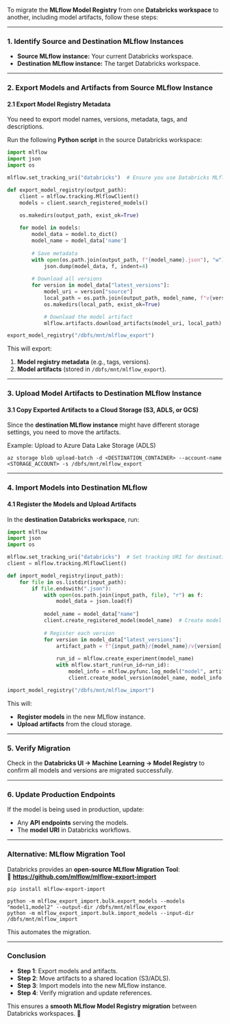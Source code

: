 To migrate the **MLflow Model Registry** from one **Databricks workspace** to another, including model artifacts, follow these steps:

---

### **1. Identify Source and Destination MLflow Instances**
- **Source MLflow instance:** Your current Databricks workspace.
- **Destination MLflow instance:** The target Databricks workspace.

---

### **2. Export Models and Artifacts from Source MLflow Instance**
#### **2.1 Export Model Registry Metadata**
You need to export model names, versions, metadata, tags, and descriptions.

Run the following **Python script** in the source Databricks workspace:

```python
import mlflow
import json
import os

mlflow.set_tracking_uri("databricks")  # Ensure you use Databricks MLflow

def export_model_registry(output_path):
    client = mlflow.tracking.MlflowClient()
    models = client.search_registered_models()

    os.makedirs(output_path, exist_ok=True)
    
    for model in models:
        model_data = model.to_dict()
        model_name = model_data['name']
        
        # Save metadata
        with open(os.path.join(output_path, f"{model_name}.json"), "w") as f:
            json.dump(model_data, f, indent=4)
        
        # Download all versions
        for version in model_data["latest_versions"]:
            model_uri = version["source"]
            local_path = os.path.join(output_path, model_name, f"v{version['version']}")
            os.makedirs(local_path, exist_ok=True)

            # Download the model artifact
            mlflow.artifacts.download_artifacts(model_uri, local_path)

export_model_registry("/dbfs/mnt/mlflow_export")
```
This will export:
1. **Model registry metadata** (e.g., tags, versions).
2. **Model artifacts** (stored in `/dbfs/mnt/mlflow_export`).

---

### **3. Upload Model Artifacts to Destination MLflow Instance**
#### **3.1 Copy Exported Artifacts to a Cloud Storage (S3, ADLS, or GCS)**
Since the **destination MLflow instance** might have different storage settings, you need to move the artifacts.

Example: Upload to Azure Data Lake Storage (ADLS)
```shell
az storage blob upload-batch -d <DESTINATION_CONTAINER> --account-name <STORAGE_ACCOUNT> -s /dbfs/mnt/mlflow_export
```

---

### **4. Import Models into Destination MLflow**
#### **4.1 Register the Models and Upload Artifacts**
In the **destination Databricks workspace**, run:

```python
import mlflow
import json
import os

mlflow.set_tracking_uri("databricks")  # Set tracking URI for destination workspace
client = mlflow.tracking.MlflowClient()

def import_model_registry(input_path):
    for file in os.listdir(input_path):
        if file.endswith(".json"):
            with open(os.path.join(input_path, file), "r") as f:
                model_data = json.load(f)
            
            model_name = model_data["name"]
            client.create_registered_model(model_name)  # Create model registry entry
            
            # Register each version
            for version in model_data["latest_versions"]:
                artifact_path = f"{input_path}/{model_name}/v{version['version']}"
                
                run_id = mlflow.create_experiment(model_name)
                with mlflow.start_run(run_id=run_id):
                    model_info = mlflow.pyfunc.log_model("model", artifact_path=artifact_path)
                    client.create_model_version(model_name, model_info.model_uri, run_id)

import_model_registry("/dbfs/mnt/mlflow_import")
```
This will:
- **Register models** in the new MLflow instance.
- **Upload artifacts** from the cloud storage.

---

### **5. Verify Migration**
Check in the **Databricks UI → Machine Learning → Model Registry** to confirm all models and versions are migrated successfully.

---

### **6. Update Production Endpoints**
If the model is being used in production, update:
- Any **API endpoints** serving the models.
- The **model URI** in Databricks workflows.

---

### **Alternative: MLflow Migration Tool**
Databricks provides an **open-source MLflow Migration Tool**:  
🔗 **https://github.com/mlflow/mlflow-export-import**

```shell
pip install mlflow-export-import

python -m mlflow_export_import.bulk.export_models --models "model1,model2" --output-dir /dbfs/mnt/mlflow_export
python -m mlflow_export_import.bulk.import_models --input-dir /dbfs/mnt/mlflow_import
```
This automates the migration.

---

### **Conclusion**
- **Step 1**: Export models and artifacts.
- **Step 2**: Move artifacts to a shared location (S3/ADLS).
- **Step 3**: Import models into the new MLflow instance.
- **Step 4**: Verify migration and update references.

This ensures a **smooth MLflow Model Registry migration** between Databricks workspaces. 🚀
